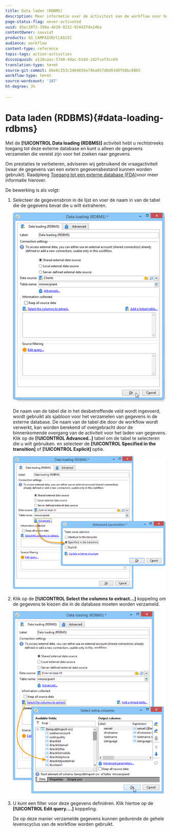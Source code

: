 ```yaml
---
title: Data laden (RDBMS)
description: Meer informatie over de activiteit van de workflow voor het laden van gegevens (RDBMS)
page-status-flag: never-activated
uuid: d5ec30f2-398a-4b16-9232-924437da146a
contentOwner: sauviat
products: SG_CAMPAIGN/CLASSIC
audience: workflow
content-type: reference
topic-tags: action-activities
discoiquuid: a128caac-5740-4dac-b14d-1d2fcef3cc69
translation-type: tm+mt
source-git-commit: 6be6c353c3464839a74ba857d8d93d0f68bc8865
workflow-type: tm+mt
source-wordcount: '187'
ht-degree: 3%

---
```



# Data laden (RDBMS){#data-loading-rdbms}

Met de **[!UICONTROL Data loading (RDBMS)]** activiteit hebt u rechtstreeks toegang tot deze externe database en kunt u alleen de gegevens verzamelen die vereist zijn voor het zoeken naar gegevens.

Om prestaties te verbeteren, adviseren wij gebruikend de vraagactiviteit (waar de gegevens van een extern gegevensbestand kunnen worden gebruikt). Raadpleeg [Toegang tot een externe database (FDA)](../../workflow/using/accessing-an-external-database--fda-.md)voor meer informatie hierover.

De bewerking is als volgt:

1. Selecteer de gegevensbron in de lijst en voer de naam in van de tabel die de gegevens bevat die u wilt extraheren.

   ![](assets/s_advuser_wf_sgbd_sample_1.png)

   De naam van de tabel die in het desbetreffende veld wordt ingevoerd, wordt gebruikt als sjabloon voor het verzamelen van gegevens in de externe database. De naam van de tabel die door de workflow wordt verwerkt, kan worden berekend of overgebracht door de binnenkomende overgang van de activiteit voor het laden van gegevens. Klik op de **[!UICONTROL Advanced..]** tabel om de tabel te selecteren die u wilt gebruiken. en selecteer de **[!UICONTROL Specified in the transition]** of **[!UICONTROL Explicit]** optie.

   ![](assets/s_advuser_wf_sgbd_sample_5.png)

1. Klik op de **[!UICONTROL Select the columns to extract...]** koppeling om de gegevens te kiezen die in de database moeten worden verzameld.

   ![](assets/s_advuser_wf_sgbd_sample_2.png)

1. U kunt een filter voor deze gegevens definiëren. Klik hiertoe op de **[!UICONTROL Edit query....]** koppeling.

   De op deze manier verzamelde gegevens kunnen gedurende de gehele levenscyclus van de workflow worden gebruikt.

